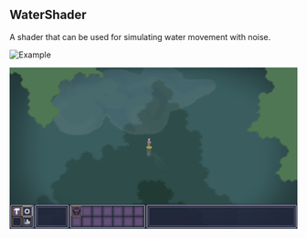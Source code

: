 ## WaterShader

A shader that can be used for simulating water movement with noise.

![Example](https://github.com/fre-dahl/WaterShader/example.png)

![alt text](https://github.com/fre-dahl/WaterShader/blob/master/example.png?raw=true)
